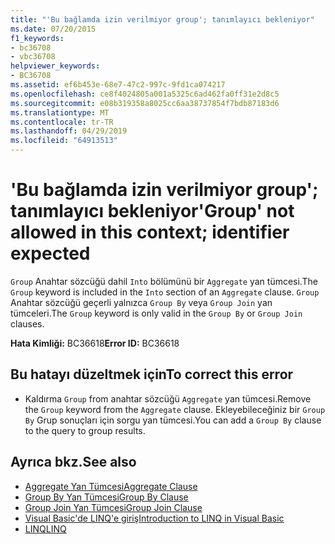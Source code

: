 ```yaml
---
title: "'Bu bağlamda izin verilmiyor group'; tanımlayıcı bekleniyor"
ms.date: 07/20/2015
f1_keywords:
- bc36708
- vbc36708
helpviewer_keywords:
- BC36708
ms.assetid: ef6b453e-68e7-47c2-997c-9fd1ca074217
ms.openlocfilehash: ce8f4024805a001a5325c6ad462fa0ff31e2d8c5
ms.sourcegitcommit: e08b319358a8025cc6aa38737854f7bdb87183d6
ms.translationtype: MT
ms.contentlocale: tr-TR
ms.lasthandoff: 04/29/2019
ms.locfileid: "64913513"
---
```

# <a name="group-not-allowed-in-this-context-identifier-expected"></a><span data-ttu-id="8bc64-102">'Bu bağlamda izin verilmiyor group'; tanımlayıcı bekleniyor</span><span class="sxs-lookup"><span data-stu-id="8bc64-102">'Group' not allowed in this context; identifier expected</span></span>
<span data-ttu-id="8bc64-103">`Group` Anahtar sözcüğü dahil `Into` bölümünü bir `Aggregate` yan tümcesi.</span><span class="sxs-lookup"><span data-stu-id="8bc64-103">The `Group` keyword is included in the `Into` section of an `Aggregate` clause.</span></span> <span data-ttu-id="8bc64-104">`Group` Anahtar sözcüğü geçerli yalnızca `Group By` veya `Group Join` yan tümceleri.</span><span class="sxs-lookup"><span data-stu-id="8bc64-104">The `Group` keyword is only valid in the `Group By` or `Group Join` clauses.</span></span>  
  
 <span data-ttu-id="8bc64-105">**Hata Kimliği:** BC36618</span><span class="sxs-lookup"><span data-stu-id="8bc64-105">**Error ID:** BC36618</span></span>  
  
## <a name="to-correct-this-error"></a><span data-ttu-id="8bc64-106">Bu hatayı düzeltmek için</span><span class="sxs-lookup"><span data-stu-id="8bc64-106">To correct this error</span></span>  
  
- <span data-ttu-id="8bc64-107">Kaldırma `Group` from anahtar sözcüğü `Aggregate` yan tümcesi.</span><span class="sxs-lookup"><span data-stu-id="8bc64-107">Remove the `Group` keyword from the `Aggregate` clause.</span></span> <span data-ttu-id="8bc64-108">Ekleyebileceğiniz bir `Group By` Grup sonuçları için sorgu yan tümcesi.</span><span class="sxs-lookup"><span data-stu-id="8bc64-108">You can add a `Group By` clause to the query to group results.</span></span>  
  
## <a name="see-also"></a><span data-ttu-id="8bc64-109">Ayrıca bkz.</span><span class="sxs-lookup"><span data-stu-id="8bc64-109">See also</span></span>

- [<span data-ttu-id="8bc64-110">Aggregate Yan Tümcesi</span><span class="sxs-lookup"><span data-stu-id="8bc64-110">Aggregate Clause</span></span>](../../visual-basic/language-reference/queries/aggregate-clause.md)
- [<span data-ttu-id="8bc64-111">Group By Yan Tümcesi</span><span class="sxs-lookup"><span data-stu-id="8bc64-111">Group By Clause</span></span>](../../visual-basic/language-reference/queries/group-by-clause.md)
- [<span data-ttu-id="8bc64-112">Group Join Yan Tümcesi</span><span class="sxs-lookup"><span data-stu-id="8bc64-112">Group Join Clause</span></span>](../../visual-basic/language-reference/queries/group-join-clause.md)
- [<span data-ttu-id="8bc64-113">Visual Basic'de LINQ'e giriş</span><span class="sxs-lookup"><span data-stu-id="8bc64-113">Introduction to LINQ in Visual Basic</span></span>](../../visual-basic/programming-guide/language-features/linq/introduction-to-linq.md)
- [<span data-ttu-id="8bc64-114">LINQ</span><span class="sxs-lookup"><span data-stu-id="8bc64-114">LINQ</span></span>](../../visual-basic/programming-guide/language-features/linq/index.md)
